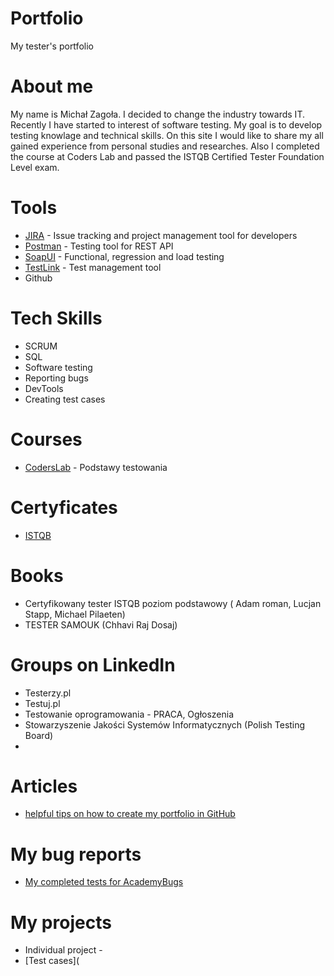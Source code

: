 # Portfolio
My tester's portfolio
# About me
My name is Michał Zagoła. I decided to change the industry towards IT. Recently I have started to interest of software testing. My goal is to develop testing knowlage and technical skills. On this site I would like to share my all gained experience from personal studies and researches. Also I completed the course at Coders Lab and passed the ISTQB Certified Tester Foundation Level exam.
# Tools
* [JIRA](https://www.atlassian.com/pl/jira) - Issue tracking and project management tool for developers
* [Postman](https://www.postman.com) - Testing tool for REST API
* [SoapUI](https://www.soapui.org) - Functional, regression and load testing
* [TestLink](https://testlink.org) - Test management tool
* Github
# Tech Skills
* SCRUM
* SQL
* Software testing
* Reporting bugs
* DevTools
* Creating test cases
# Courses
* [CodersLab](https://coderslab.pl/pl) - Podstawy testowania
# Certyficates
* [ISTQB](http://scr.istqb.org)
# Books
* Certyfikowany tester ISTQB poziom podstawowy ( Adam roman, Lucjan Stapp, Michael Pilaeten)
* TESTER SAMOUK (Chhavi Raj Dosaj)
# Groups on LinkedIn
* Testerzy.pl
* Testuj.pl
* Testowanie oprogramowania - PRACA, Ogłoszenia
* Stowarzyszenie Jakości Systemów Informatycznych (Polish Testing Board)
* 
# Articles
* [helpful tips on how to create my portfolio in GitHub](https://www.markdownguide.org/basic-syntax/)
# My bug reports
* [My completed tests for AcademyBugs](https://docs.google.com/document/d/1dSV1H1zNx_PweWRdM_LUje14eIgeCIKfVkCqe81jaXQ/edit?usp=drive_link)
# My projects
* Individual project - 
* [Test cases]( 

  


